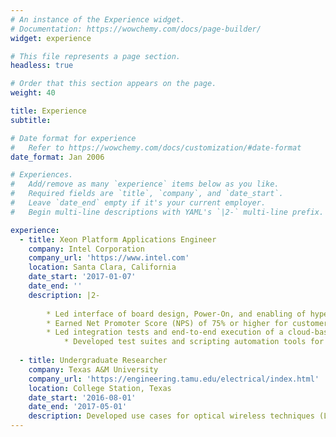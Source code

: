 ```yaml
---
# An instance of the Experience widget.
# Documentation: https://wowchemy.com/docs/page-builder/
widget: experience

# This file represents a page section.
headless: true

# Order that this section appears on the page.
weight: 40

title: Experience
subtitle:

# Date format for experience
#   Refer to https://wowchemy.com/docs/customization/#date-format
date_format: Jan 2006

# Experiences.
#   Add/remove as many `experience` items below as you like.
#   Required fields are `title`, `company`, and `date_start`.
#   Leave `date_end` empty if it's your current employer.
#   Begin multi-line descriptions with YAML's `|2-` multi-line prefix.

experience:
  - title: Xeon Platform Applications Engineer
    company: Intel Corporation
    company_url: 'https://www.intel.com'
    location: Santa Clara, California
    date_start: '2017-01-07'
    date_end: ''
    description: |2-
        
        * Led interface of board design, Power-On, and enabling of hyperscale systems used for AI training and Big Data analytics.
        * Earned Net Promoter Score (NPS) of 75% or higher for customer responsiveness, clarity of communicating results and problem solving.
        * Led integration tests and end-to-end execution of a cloud-based Xeon-SP provisioning feature.
		    * Developed test suites and scripting automation tools for lab infrastructure and remote debugging tools.
        
  - title: Undergraduate Researcher
    company: Texas A&M University
    company_url: 'https://engineering.tamu.edu/electrical/index.html'
    location: College Station, Texas
    date_start: '2016-08-01'
    date_end: '2017-05-01'
    description: Developed use cases for optical wireless techniques (Laser/LED) for future IoT (Internet of Things) applications. Designed complete Optical Wireless Communications system and developed simulations and experiments for testing in MATLAB and Python.
---
```


